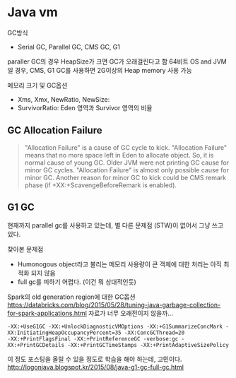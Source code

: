 # Java vm

GC방식
- Serial GC, Parallel GC, CMS GC, G1

paraller GC의 경우 HeapSize가 크면 GC가 오래걸린다고 함
64비트 OS and JVM일 경우, CMS, G1 GC를 사용하면 2G이상의 Heap memory 사용 가능

메모리 크기 및 GC옵션
- Xms, Xmx, NewRatio, NewSize:
- SurvivorRatio: Eden 영역과 Survivor 영역의 비율

## GC Allocation Failure

> "Allocation Failure" is a cause of GC cycle to kick.
> "Allocation Failure" means that no more space left in Eden to allocate object. So, it is normal cause of young GC.
> Older JVM were not printing GC cause for minor GC cycles.
> "Allocation Failure" is almost only possible cause for minor GC. Another reason for minor GC to kick could be CMS remark phase (if +XX:+ScavengeBeforeRemark is enabled).

## G1 GC

현재까지 parallel gc를 사용하고 있는데, 별 다른 문제점 (STW)이 없어서 그냥 쓰고 있다.

찾아본 문제점

- Humonogous object라고 불리는 메모리 사용량이 큰 객체에 대한 처리는 아직 최적화 되지 않음
- full gc를 피하기 어렵다. (이건 뭐 상대적인듯)

Spark의  old generation region에 대한 GC옵션 <https://databricks.com/blog/2015/05/28/tuning-java-garbage-collection-for-spark-applications.html> 자료가 너무 오래전이지 않을까...

```
-XX:+UseG1GC -XX:+UnlockDiagnosticVMOptions -XX:+G1SummarizeConcMark -XX:InitiatingHeapOccupancyPercent=35 -XX:ConcGCThread=20
-XX:+PrintFlagsFinal -XX:+PrintReferenceGC -verbose:gc -XX:+PrintGCDetails -XX:+PrintGCTimeStamps -XX:+PrintAdaptiveSizePolicy
```

이 정도 포스팅을 올릴 수 있을 정도로 학습을 해야 하는데, 고민이다. <http://logonjava.blogspot.kr/2015/08/java-g1-gc-full-gc.html>
